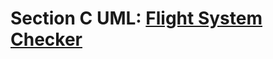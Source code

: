 # Section C UML: [Flight System Checker](https://user-images.githubusercontent.com/81384547/161577545-bedf81f7-7c34-4f71-ad60-8bdd3852463c.png)

